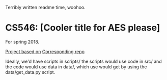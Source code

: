 Terribly written readme time, woohoo.

# CS546: [Cooler title for AES please]
For spring 2018.

[Project based on](http://aclweb.org/anthology/D/D16/D16-1193.pdf)
[Corresponding repo](https://github.com/nusnlp/nea)

Ideally, we'd have scripts in scripts/
the scripts would use code in src/
and the code would use data in data/, which use would get by using the data/get_data.py script.
